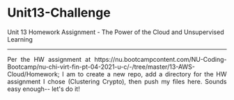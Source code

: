 # Unit13-Challenge
Unit 13 Homework Assignment - The Power of the Cloud and Unsupervised Learning
<hr />

<p align="justify">Per the HW assignment at https://nu.bootcampcontent.com/NU-Coding-Bootcamp/nu-chi-virt-fin-pt-04-2021-u-c/-/tree/master/13-AWS-Cloud/Homework; I am to create a new repo, add a directory for the HW assignment I chose (Clustering Crypto), then push my files here. Sounds easy enough-- let's do it!</p>
